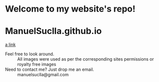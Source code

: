 # Welcome to my website's repo!
# ManuelSuclla.github.io

[a link](https://github.com/user/repo/blob/branch/other_file.md)

<dl>
  <dt>Feel free to look around.</dt>
  <dd>All images were used as per the corresponding sites permissions or royalty free images</dd>
  
  <dt>Need to contact me? Just drop me an email.</dt>
  <dd>manuelsuclla@gmail.com</dd>
</dl>
